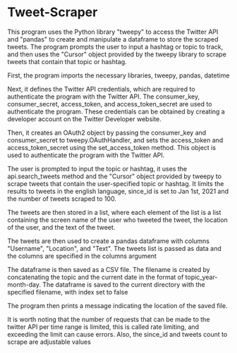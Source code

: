 # Tweet-Scraper

This program uses the Python library "tweepy" to access the Twitter API and "pandas" to create and manipulate a dataframe to store the scraped tweets. The program prompts the user to input a hashtag or topic to track, and then uses the "Cursor" object provided by the tweepy library to scrape tweets that contain that topic or hashtag.

First, the program imports the necessary libraries, tweepy, pandas, datetime

Next, it defines the Twitter API credentials, which are required to authenticate the program with the Twitter API. The consumer_key, consumer_secret, access_token, and access_token_secret are used to authenticate the program. These credentials can be obtained by creating a developer account on the Twitter Developer website.

Then, it creates an OAuth2 object by passing the consumer_key and consumer_secret to tweepy.OAuthHandler, and sets the access_token and access_token_secret using the set_access_token method. This object is used to authenticate the program with the Twitter API.

The user is prompted to input the topic or hashtag, it uses the api.search_tweets method and the "Cursor" object provided by tweepy to scrape tweets that contain the user-specified topic or hashtag. It limits the results to tweets in the english language, since_id is set to Jan 1st, 2021 and the number of tweets scraped to 100.

The tweets are then stored in a list, where each element of the list is a list containing the screen name of the user who tweeted the tweet, the location of the user, and the text of the tweet.

The tweets are then used to create a pandas dataframe with columns "Username", "Location", and "Text". The tweets list is passed as data and the columns are specified in the columns argument

The dataframe is then saved as a CSV file. The filename is created by concatenating the topic and the current date in the format of topic_year-month-day. The dataframe is saved to the current directory with the specified filename, with index set to false

The program then prints a message indicating the location of the saved file.

It is worth noting that the number of requests that can be made to the twitter API per time range is limited, this is called rate limiting, and exceeding the limit can cause errors. Also, the since_id and tweets count to scrape are adjustable values
